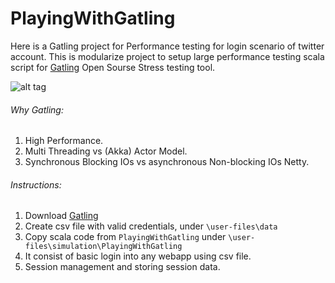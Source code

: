 PlayingWithGatling
==================

Here is a Gatling project for Performance testing for login scenario of twitter account. 
This is modularize project to setup large performance testing scala script for [Gatling](https://github.com/gatling/gatling) Open Sourse Stress testing tool.

![alt tag](https://raw.githubusercontent.com/swapnilvkotwal/PlayingWithGatling/gatling_image/Gatling.png)

###### Why Gatling:
1. High Performance.
2. Multi Threading vs (Akka) Actor Model.
3. Synchronous Blocking IOs vs asynchronous Non-blocking IOs Netty.

###### Instructions:
1. Download [Gatling](http://gatling.io/download/)
2. Create csv file with valid credentials, under ```\user-files\data```
3. Copy scala code from ```PlayingWithGatling``` under ```\user-files\simulation\PlayingWithGatling```
4. It consist of basic login into any webapp using csv file.
5. Session management and storing session data.
